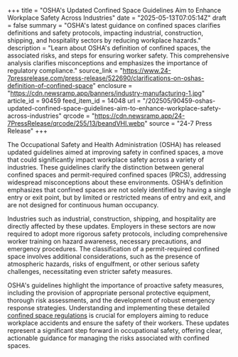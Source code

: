 +++
title = "OSHA's Updated Confined Space Guidelines Aim to Enhance Workplace Safety Across Industries"
date = "2025-05-13T07:05:14Z"
draft = false
summary = "OSHA's latest guidance on confined spaces clarifies definitions and safety protocols, impacting industrial, construction, shipping, and hospitality sectors by reducing workplace hazards."
description = "Learn about OSHA's definition of confined spaces, the associated risks, and steps for ensuring worker safety. This comprehensive analysis clarifies misconceptions and emphasizes the importance of regulatory compliance."
source_link = "https://www.24-7pressrelease.com/press-release/522690/clarifications-on-oshas-definition-of-confined-space"
enclosure = "https://cdn.newsramp.app/banners/industry-manufacturing-1.jpg"
article_id = 90459
feed_item_id = 14048
url = "/202505/90459-oshas-updated-confined-space-guidelines-aim-to-enhance-workplace-safety-across-industries"
qrcode = "https://cdn.newsramp.app/24-7PressRelease/qrcode/255/13/beandVHl.webp"
source = "24-7 Press Release"
+++

<p>The Occupational Safety and Health Administration (OSHA) has released updated guidelines aimed at improving safety in confined spaces, a move that could significantly impact workplace safety across a variety of industries. These guidelines clarify the distinction between general confined spaces and permit-required confined spaces (PRCS), addressing widespread misconceptions about these environments. OSHA's definition emphasizes that confined spaces are not solely identified by having a single entry or exit point, but by limited or restricted means of entry and exit, and are not designed for continuous human occupancy.</p><p>Industries such as industrial, construction, shipping, and hospitality are directly affected by these updates. Employers in these sectors are now required to adopt more rigorous safety protocols, including comprehensive worker training on hazard awareness, necessary precautions, and emergency procedures. The classification of a permit-required confined space involves additional considerations, such as the presence of atmospheric hazards, risks of engulfment, or other serious safety challenges, necessitating even stricter safety measures.</p><p>OSHA's guidelines highlight the importance of proactive safety measures, including the provision of appropriate personal protective equipment, thorough risk assessments, and the development of robust emergency response strategies. Understanding and implementing these detailed <a href="https://dcsrescue.com/what-is-confined-space-according-to-osha/" rel="nofollow" target="_blank">confined space regulations</a> is crucial for employers aiming to reduce workplace accidents and ensure the safety of their workers. These updates represent a significant step forward in occupational safety, offering clear, actionable guidance for managing the risks associated with confined spaces.</p>